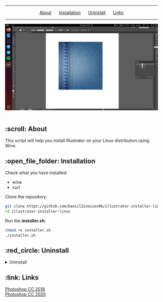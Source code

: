 <hr><div align="center">
  <a href="#about">About</a>&ensp;&ensp;&ensp;
  <a href="#installation">Installation</a>&ensp;&ensp;&ensp;
  <a href="#uninstall">Uninstall</a>&ensp;&ensp;&ensp;
  <a href="#links">Links</a>
</div><hr>

<div align = center>
  <img alt="Image" src="https://github.com/DaniilZinoviev06/illustrator-installer-linux/blob/master/images/banner.png">
</div><br>

<h2 id="about">:scroll: About</h2>
<p>This script will help you install Illustrator on your Linux distribution using Wine.</p>

<h2 id="installation">:open_file_folder: Installation</h2>

Check what you have installed:
- wine
- curl

Clone the repository:

```bash
git clone https://github.com/DaniilZinoviev06/illustrator-installer-linux.git
cd illustrator-installer-linux
```

Run the **installer.sh**:
```bash
chmod +x installer.sh
./installer.sh
```

<h2 id="uninstall">:red_circle: Uninstall</h2>
  <details><summary>Uninstall</summary><br>
    Launch the <strong>installer.sh</strong> and select the delete Illustrator option<br><br>
    or remove:<br><br>
    "$HOME/.illustrator"<br>
    "$HOME/.local/share/applications/illustrator.desktop"<br>
    "$HOME/.local/share/icons/icon_ai.png"<br>
  </details>

<h2 id="links">:link: Links</h2>

<a href="https://github.com/DaniilZinoviev06/photoshop-installer-linux">Photoshop CC 2018</a><br>
<a href="https://github.com/DaniilZinoviev06/photoshop-2020-installer-linux">Photoshop CC 2020</a>

